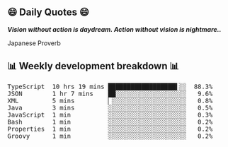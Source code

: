 ## 😄 Daily Quotes 😄

_**Vision without action is daydream. Action without vision is nightmare..**_

Japanese Proverb



## 📊 Weekly development breakdown 📊

<pre>TypeScript  10 hrs 19 mins ██████████████████▌░░  88.3%
JSON        1 hr 7 mins    ██░░░░░░░░░░░░░░░░░░░   9.6%
XML         5 mins         ▏░░░░░░░░░░░░░░░░░░░░   0.8%
Java        3 mins         ░░░░░░░░░░░░░░░░░░░░░   0.5%
JavaScript  1 min          ░░░░░░░░░░░░░░░░░░░░░   0.3%
Bash        1 min          ░░░░░░░░░░░░░░░░░░░░░   0.2%
Properties  1 min          ░░░░░░░░░░░░░░░░░░░░░   0.2%
Groovy      1 min          ░░░░░░░░░░░░░░░░░░░░░   0.2%</pre>